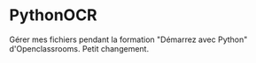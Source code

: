 ﻿# PythonOCR
Gérer mes fichiers pendant la formation "Démarrez avec Python" d'Openclassrooms.
Petit changement.
